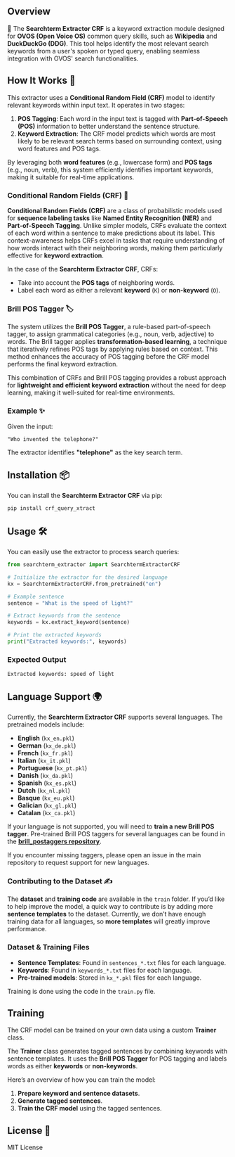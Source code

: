 ## Overview

🔎 The **Searchterm Extractor CRF** is a keyword extraction module designed for **OVOS (Open Voice OS)** common query skills, such as **Wikipedia** and **DuckDuckGo (DDG)**. This tool helps identify the most relevant search keywords from a user's spoken or typed query, enabling seamless integration with OVOS' search functionalities.

## How It Works 🚀

This extractor uses a **Conditional Random Field (CRF)** model to identify relevant keywords within input text. It operates in two stages: 
1. **POS Tagging**: Each word in the input text is tagged with **Part-of-Speech (POS)** information to better understand the sentence structure.
2. **Keyword Extraction**: The CRF model predicts which words are most likely to be relevant search terms based on surrounding context, using word features and POS tags.

By leveraging both **word features** (e.g., lowercase form) and **POS tags** (e.g., noun, verb), this system efficiently identifies important keywords, making it suitable for real-time applications.

### Conditional Random Fields (CRF) 🧠

**Conditional Random Fields (CRF)** are a class of probabilistic models used for **sequence labeling tasks** like **Named Entity Recognition (NER)** and **Part-of-Speech Tagging**. Unlike simpler models, CRFs evaluate the context of each word within a sentence to make predictions about its label. This context-awareness helps CRFs excel in tasks that require understanding of how words interact with their neighboring words, making them particularly effective for **keyword extraction**.

In the case of the **Searchterm Extractor CRF**, CRFs:
- Take into account the **POS tags** of neighboring words.
- Label each word as either a relevant **keyword** (`K`) or **non-keyword** (`O`).

### Brill POS Tagger 🏷️

The system utilizes the **Brill POS Tagger**, a rule-based part-of-speech tagger, to assign grammatical categories (e.g., noun, verb, adjective) to words. The Brill tagger applies **transformation-based learning**, a technique that iteratively refines POS tags by applying rules based on context. This method enhances the accuracy of POS tagging before the CRF model performs the final keyword extraction.

This combination of CRFs and Brill POS tagging provides a robust approach for **lightweight and efficient keyword extraction** without the need for deep learning, making it well-suited for real-time environments.

### Example ✨

Given the input:

```plaintext
"Who invented the telephone?"
```

The extractor identifies **"telephone"** as the key search term.

## Installation 📦

You can install the **Searchterm Extractor CRF** via pip:

```bash
pip install crf_query_xtract
```

## Usage 🛠️

You can easily use the extractor to process search queries:

```python
from searchterm_extractor import SearchtermExtractorCRF

# Initialize the extractor for the desired language
kx = SearchtermExtractorCRF.from_pretrained("en")

# Example sentence
sentence = "What is the speed of light?"

# Extract keywords from the sentence
keywords = kx.extract_keyword(sentence)

# Print the extracted keywords
print("Extracted keywords:", keywords)
```

### Expected Output

```plaintext
Extracted keywords: speed of light
```

## Language Support 🌍

Currently, the **Searchterm Extractor CRF** supports several languages. The pretrained models include:

- **English** (`kx_en.pkl`)
- **German** (`kx_de.pkl`)
- **French** (`kx_fr.pkl`)
- **Italian** (`kx_it.pkl`)
- **Portuguese** (`kx_pt.pkl`)
- **Danish** (`kx_da.pkl`)
- **Spanish** (`kx_es.pkl`)
- **Dutch** (`kx_nl.pkl`)
- **Basque** (`kx_eu.pkl`)
- **Galician** (`kx_gl.pkl`)
- **Catalan** (`kx_ca.pkl`)

If your language is not supported, you will need to **train a new Brill POS tagger**. Pre-trained Brill POS taggers for several languages can be found in the **[brill_postaggers repository](https://github.com/TigreGotico/brill_postaggers)**.

If you encounter missing taggers, please open an issue in the main repository to request support for new languages.

### Contributing to the Dataset ✍️

The **dataset** and **training code** are available in the `train` folder. If you’d like to help improve the model, a quick way to contribute is by adding more **sentence templates** to the dataset. Currently, we don’t have enough training data for all languages, so **more templates** will greatly improve performance.

### Dataset & Training Files

- **Sentence Templates**: Found in `sentences_*.txt` files for each language.
- **Keywords**: Found in `keywords_*.txt` files for each language.
- **Pre-trained models**: Stored in `kx_*.pkl` files for each language.

Training is done using the code in the `train.py` file.


## Training

The CRF model can be trained on your own data using a custom **Trainer** class. 

The **Trainer** class generates tagged sentences by combining keywords with sentence templates. It uses the **Brill POS Tagger** for POS tagging and labels words as either **keywords** or **non-keywords**.

Here’s an overview of how you can train the model:
1. **Prepare keyword and sentence datasets**.
2. **Generate tagged sentences**.
3. **Train the CRF model** using the tagged sentences.


## License 📜

MIT License

